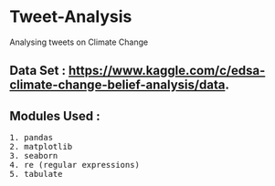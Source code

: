 # Tweet-Analysis
Analysing tweets on Climate Change

## Data Set : https://www.kaggle.com/c/edsa-climate-change-belief-analysis/data. 

## Modules Used :
<pre>
1. pandas
2. matplotlib
3. seaborn
4. re (regular expressions)
5. tabulate
</pre>
